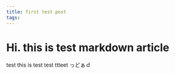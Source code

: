 ```yaml
---
title: first test post
tags:
---
```


# Hi. this is test markdown article

test
this is test
test
ttteet
っどぁｄ
